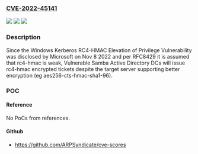 ### [CVE-2022-45141](https://cve.mitre.org/cgi-bin/cvename.cgi?name=CVE-2022-45141)
![](https://img.shields.io/static/v1?label=Product&message=Samba&color=blue)
![](https://img.shields.io/static/v1?label=Version&message=n%2Fa&color=blue)
![](https://img.shields.io/static/v1?label=Vulnerability&message=CWE-328&color=brighgreen)

### Description

Since the Windows Kerberos RC4-HMAC Elevation of Privilege Vulnerability was disclosed by Microsoft on Nov 8 2022 and per RFC8429 it is assumed that rc4-hmac is weak, Vulnerable Samba Active Directory DCs will issue rc4-hmac encrypted tickets despite the target server supporting better encryption (eg aes256-cts-hmac-sha1-96).

### POC

#### Reference
No PoCs from references.

#### Github
- https://github.com/ARPSyndicate/cve-scores

